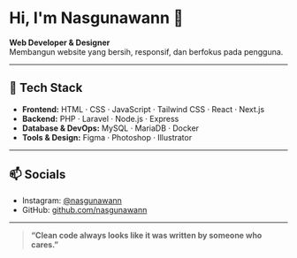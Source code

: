 # Hi, I'm Nasgunawann 👋

**Web Developer & Designer**  
Membangun website yang bersih, responsif, dan berfokus pada pengguna.

---

## 🔭 Tech Stack

- **Frontend:** HTML · CSS · JavaScript · Tailwind CSS · React · Next.js  
- **Backend:** PHP · Laravel · Node.js · Express  
- **Database & DevOps:** MySQL · MariaDB · Docker  
- **Tools & Design:** Figma · Photoshop · Illustrator

---

## 📫 Socials

- Instagram: [@nasgunawann](https://instagram.com/nasgunawann)  
- GitHub: [github.com/nasgunawann](https://github.com/nasgunawann)

---

> **“Clean code always looks like it was written by someone who cares.”**

